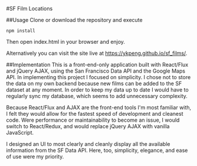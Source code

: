 #SF Film Locations

##Usage
Clone or download the repository and execute
```
npm install
```
Then open index.html in your browser and enjoy.

Alternatively you can visit the site live at https://ykpeng.github.io/sf_films/.

##Implementation
This is a front-end-only application built with React/Flux and jQuery AJAX, using the San Francisco Data API and the Google Maps API.
In implementing this project I focused on simplicity. I chose not to store the data on my own backend because new films can be added to the SF dataset at any moment. In order to keep my data up to date I would have to regularly sync my database, which seems to add unnecessary complexity.

Because React/Flux and AJAX are the front-end tools I'm most familiar with, I felt they would allow for the fastest speed of development and cleanest code. Were performance or maintainability to become an issue, I would switch to React/Redux, and would replace jQuery AJAX with vanilla JavaScript.

I designed an UI to most clearly and cleanly display all the available information from the SF Data API. Here, too, simplicity, elegance, and ease of use were my priority.

